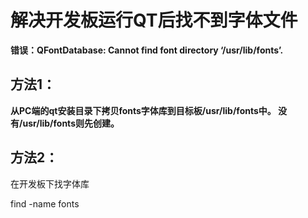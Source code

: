 # 解决开发板运行QT后找不到字体文件

**错误：QFontDatabase: Cannot find font directory ‘/usr/lib/fonts’.**

## 方法1：

**从PC端的qt安装目录下拷贝fonts字体库到目标板/usr/lib/fonts中。
没有/usr/lib/fonts则先创建。**

## 方法2：

在开发板下找字体库

find -name fonts



